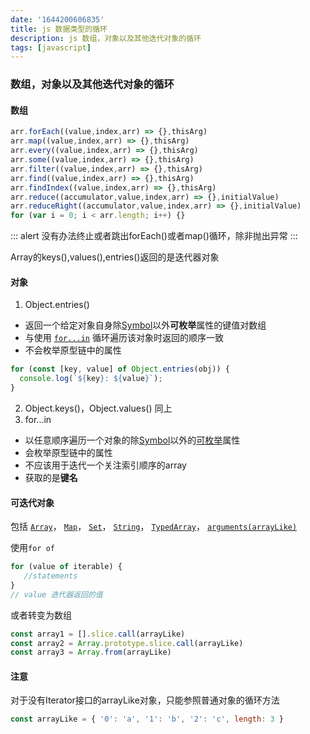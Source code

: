 ```yaml
---
date: '1644200606835'
title: js 数据类型的循环
description: js 数组，对象以及其他迭代对象的循环
tags: [javascript]
---
```

### 数组，对象以及其他迭代对象的循环
#### 数组
```javascript
arr.forEach((value,index,arr) => {},thisArg)
arr.map((value,index,arr) => {},thisArg)
arr.every((value,index,arr) => {},thisArg)
arr.some((value,index,arr) => {},thisArg)
arr.filter((value,index,arr) => {},thisArg)
arr.find((value,index,arr) => {},thisArg)
arr.findIndex((value,index,arr) => {},thisArg)
arr.reduce((accumulator,value,index,arr) => {},initialValue)
arr.reduceRight((accumulator,value,index,arr) => {},initialValue)
for (var i = 0; i < arr.length; i++) {} 
```
::: alert
没有办法终止或者跳出forEach()或者map()循环，除非抛出异常
:::

Array的keys(),values(),entries()返回的是迭代器对象

#### 对象

1. Object.entries()
- 返回一个给定对象自身除[Symbol](https://developer.mozilla.org/en-US/docs/Web/JavaScript/Reference/Global_Objects/Symbol)以外**可枚举**属性的键值对数组
- 与使用 [`for...in`](https://developer.mozilla.org/zh-CN/docs/Web/JavaScript/Reference/Statements/for...in) 循环遍历该对象时返回的顺序一致
- 不会枚举原型链中的属性
```javascript
for (const [key, value] of Object.entries(obj)) {
  console.log(`${key}: ${value}`);
}
```
2. Object.keys()，Object.values()
同上
3. for...in

- 以任意顺序遍历一个对象的除[Symbol](https://developer.mozilla.org/en-US/docs/Web/JavaScript/Reference/Global_Objects/Symbol)以外的[可枚举](https://developer.mozilla.org/zh-CN/docs/Web/JavaScript/Enumerability_and_ownership_of_properties)属性
- 会枚举原型链中的属性
- 不应该用于迭代一个关注索引顺序的array
- 获取的是**键名**

#### 可迭代对象

包括 
[`Array`](https://developer.mozilla.org/zh-CN/docs/Web/JavaScript/Reference/Global_Objects/Array)，
[`Map`](https://developer.mozilla.org/zh-CN/docs/Web/JavaScript/Reference/Global_Objects/Map)，
[`Set`](https://developer.mozilla.org/zh-CN/docs/Web/JavaScript/Reference/Global_Objects/Set)，
[`String`](https://developer.mozilla.org/zh-CN/docs/Web/JavaScript/Reference/Global_Objects/String)，
[`TypedArray`](https://developer.mozilla.org/zh-CN/docs/Web/JavaScript/Reference/Global_Objects/TypedArray)，
[`arguments(arrayLike)`](https://developer.mozilla.org/en-US/docs/Web/JavaScript/Reference/Functions_and_function_scope/arguments) 

使用`for of`
```javascript
for (value of iterable) {
   //statements
}
// value 迭代器返回的值
```
或者转变为数组
```javascript
const array1 = [].slice.call(arrayLike)
const array2 = Array.prototype.slice.call(arrayLike)
const array3 = Array.from(arrayLike)
```

#### 注意
对于没有Iterator接口的arrayLike对象，只能参照普通对象的循环方法
```javascript
const arrayLike = { '0': 'a', '1': 'b', '2': 'c', length: 3 }
```
